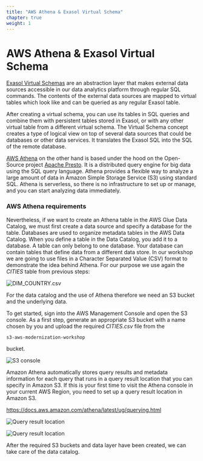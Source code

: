```yaml
---
title: "AWS Athena & Exasol Virtual Schema"
chapter: true
weight: 1
---
```


# AWS Athena & Exasol Virtual Schema

[Exasol Virtual Schemas](https://docs.exasol.com/database_concepts/virtual_schemas.htm "Exasol Virtual Schema") are an abstraction layer that makes external data sources accessible in our data analytics platform through regular SQL commands. The contents of the external data sources are mapped to virtual tables which look like and can be queried as any regular Exasol table.

After creating a virtual schema, you can use its tables in SQL queries and combine them with persistent tables stored in Exasol, or with any other virtual table from a different virtual schema. The Virtual Schema concept creates a type of logical view on top of several data sources that could be databases or other data services. It translates the Exasol SQL into the SQL of the remote database.

[AWS Athena](https://docs.aws.amazon.com/athena/latest/ug/what-is.html "AWS Athena") on the other hand is based under the hood on the Open-Source project [Apache Presto](https://prestodb.io/docs/current/overview.html "Apache Presto"). It is a distributed query engine for big data using the SQL query language. Athena provides a flexible way to analyze a large amount of data in Amazon Simple Storage Service (S3) using standard SQL. Athena is serverless, so there is no infrastructure to set up or manage, and you can start analyzing data immediately.

### AWS Athena requirements

Nevertheless, if we want to create an Athena table in the AWS Glue Data Catalog, we must first create a data source and specify a database for the table. Databases are used to organize metadata tables in the AWS Data Catalog. When you define a table in the Data Catalog, you add it to a database. A table can only belong to one database. Your database can contain tables that define data from a different data store. In our workshop we are going to use files in a Character Separated Value (CSV) format to demonstrate the idea behind Athena. For our purpose we use again the <i>CITIES</i> table from previous steps:

![DIM_COUNTRY.csv](/images/athena/03_01_cities_table.png)

For the data catalog and the use of Athena therefore we need an S3 bucket and the underlying data.

To get started, sign into the AWS Management Console and open the S3 console.
As a first step, generate an appropriate S3 bucket with a name chosen by you and upload the required <i>CITIES.csv</i> file from the

	s3-aws-modernization-workshop

bucket.

![S3 console](/images/athena/03_02_S3_bucket.png)

Amazon Athena automatically stores query results and metadata information for each query that runs in a query result location that you can specify in Amazon S3. If this is your first time to visit the Athena console in your current AWS Region, you need to set up a query result location in Amazon S3.

https://docs.aws.amazon.com/athena/latest/ug/querying.html

![Query result location](/images/athena/31_3_Athena_query_result.png)

![Query result location](/images/athena/31_4_Athena_query_result.png)

After the required S3 buckets and data layer have been created, we can take care of the data catalog.
